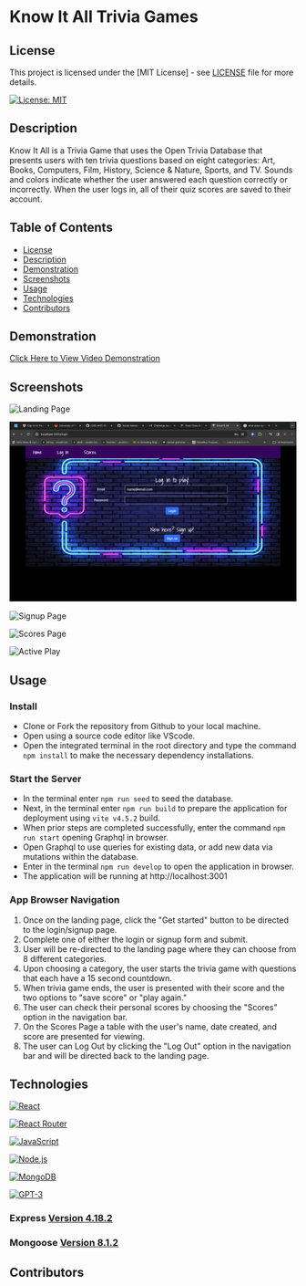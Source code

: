 # Know It All Trivia Games

## License
This project is licensed under the [MIT License] - see [LICENSE](LICENSE) file for more details.

[![License: MIT](https://img.shields.io/badge/License-MIT-yellow.svg)](https://opensource.org/licenses/MIT)

## Description
Know It All is a Trivia Game that uses the Open Trivia Database that presents users with ten trivia questions based on eight categories: Art, Books, Computers, Film, History, Science & Nature, Sports, and TV. Sounds and colors indicate whether the user answered each question correctly or incorrectly. When the user logs in, all of their quiz scores are saved to their account.

## Table of Contents
- [License](#license)
- [Description](#description)
- [Demonstration](#demonstration)
- [Screenshots](#screenshots)
- [Usage](#usage)
- [Technologies](#technologies)
- [Contributors](#contributors)

## Demonstration

[Click Here to View Video Demonstration](https://screenpal.com/watch/cZnbbcVdM1i)

## Screenshots

![Landing Page](./client/public/media/Landing-Pg.png) 

![Login Page](./client/public/media/Login-Pg.png)

![Signup Page](./client/public/media/Signup-Pg.png)

![Scores Page](./client/public/media/Scores-Pg.png)

![Active Play](./client/public/media/Active-Play.png)



## Usage

### Install

- Clone or Fork the repository from Github to your local machine.
- Open using a source code editor like VScode.
- Open the integrated terminal in the root directory and type the command `npm install` to make the necessary dependency installations. 

### Start the Server

- In the terminal enter `npm run seed` to seed the database.
- Next, in the terminal enter `npm run build` to prepare the application for deployment using `vite v4.5.2` build.
- When prior steps are completed successfully, enter the command `npm run start` opening Graphql in browser. 
- Open Graphql to use queries for existing data, or add new data via mutations within the database.
- Enter in the terminal `npm run develop` to open the application in browser.
- The application will be running at http://localhost:3001 

### App Browser Navigation

1. Once on the landing page, click the "Get started" button to be directed to the login/signup page.
2. Complete one of either the login or signup form and submit. 
3. User will be re-directed to the landing page where they can choose from 8 different categories.
4. Upon choosing a category, the user starts the trivia game with questions that each have a 15 second countdown.
5. When trivia game ends, the user is presented with their score and the two options to "save score" or "play again."
6. The user can check their personal scores by choosing the "Scores" option in the navigation bar.
7. On the Scores Page a table with the user's name, date created, and score are presented for viewing.
8. The user can Log Out by clicking the "Log Out" option in the navigation bar and will be directed back to the landing page.

## Technologies

[![React](https://img.shields.io/badge/React-16.14.0-blue)](https://reactjs.org/)

[![React Router](https://img.shields.io/badge/React_Router-6.22.1-blue)](https://reactrouter.com/)

[![JavaScript](https://img.shields.io/badge/JavaScript-ES6-yellow?style=for-the-badge&logo=javascript)](https://developer.mozilla.org/en-US/docs/Web/JavaScript)

[![Node.js](https://img.shields.io/badge/Node.js-43853D?style=for-the-badge&logo=node.js&logoColor=white)](https://nodejs.org/)

[![MongoDB](https://img.shields.io/badge/MongoDB-4EA94B?style=flat&logo=mongodb&logoColor=white)](https://www.mongodb.com/)

[![GPT-3](https://img.shields.io/badge/GPT--3-4B0082?style=for-the-badge)](https://www.openai.com/)

### Express [Version 4.18.2](https://expressjs.com/)

### Mongoose [Version 8.1.2](https://www.npmjs.com/package/mongoose)



## Contributors
